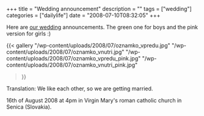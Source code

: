 +++
title = "Wedding announcement"
description = ""
tags = ["wedding"]
categories = ["dailylife"]
date = "2008-07-10T08:32:05"
+++

Here are <a title="Introduction" href="http://www.ajka-andrej.com/2008/06/20/introduction/">our
wedding</a> announcements. The green one for boys and the pink version for girls :)

{{< gallery
    "/wp-content/uploads/2008/07/oznamko_vpredu.jpg"
    "/wp-content/uploads/2008/07/oznamko_vnutri.jpg"
    "/wp-content/uploads/2008/07/oznamko_vpredu_pink.jpg"
    "/wp-content/uploads/2008/07/oznamko_vnutri_pink.jpg"
>}}

Translation: We like each other, so we are getting married.

16th of August 2008 at 4pm in Virgin Mary's roman catholic church in Senica (Slovakia).